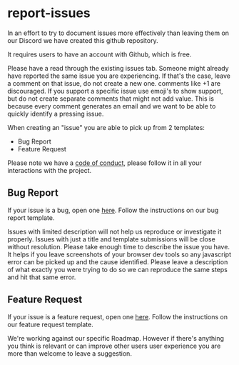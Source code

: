 # report-issues

In an effort to try to document issues more effectively than leaving them on our Discord we have created this github repository.

It requires users to have an account with Github, which is free.

Please have a read through the existing issues tab. Someone might already have reported the same issue you are experiencing. If that's the case, leave a comment on that issue, do not create a new one. comments like +1 are discouraged. If you support a specific issue use emoji's to show support, but do not create separate comments that might not add value. This is because every comment generates an email and we want to be able to quickly identify a pressing issue.

When creating an "issue" you are able to pick up from 2 templates:

- Bug Report
- Feature Request

Please note we have a [code of conduct](https://versumstudios.github.io/legal/code-of-conduct-0.0.0.html), please follow it in all your interactions with the project.

## Bug Report

If your issue is a bug, open one
[here](https://github.com/versumstudios/report-issues/issues/new?assignees=&labels=&template=bug_report.md&title=).
Follow the instructions on our bug report template.

Issues with limited description will not help us reproduce or investigate it properly. Issues with just a title and template submissions will be close without resolution. Please take enough time to describe the issue you have. It helps if you leave screenshots of your browser dev tools so any javascript error can be picked up and the cause identified. Please leave a description of what exactly you were trying to do so we can reproduce the same steps and hit that same error.

## Feature Request

If your issue is a feature request, open one [here](https://github.com/versumstudios/report-issues/issues/new?assignees=&labels=&template=feature_request.md&title=).
Follow the instructions on our feature request template.

We're working against our specific Roadmap. However if there's anything you think is relevant or can improve other users user experience you are more than welcome to leave a suggestion.
